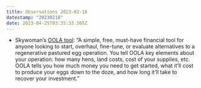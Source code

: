 ```yaml
---
title: Observations 2023-02-18
datestamp: "20230218"
date: 2023-04-25T03:35:33.565Z
---
```

- Skywoman’s [OOLA tool](https://www.skywoman.community/tools): “A simple, free, must-have financial tool for anyone looking to start, overhaul, fine-tune, or evaluate alternatives to a regenerative pastured egg operation. You tell OOLA key elements about your operation: how many hens, land costs, cost of your supplies, etc. OOLA tells you how much money you need to get started, what it’ll cost to produce your eggs down to the doze, and how long it’ll take to recover your investment.”